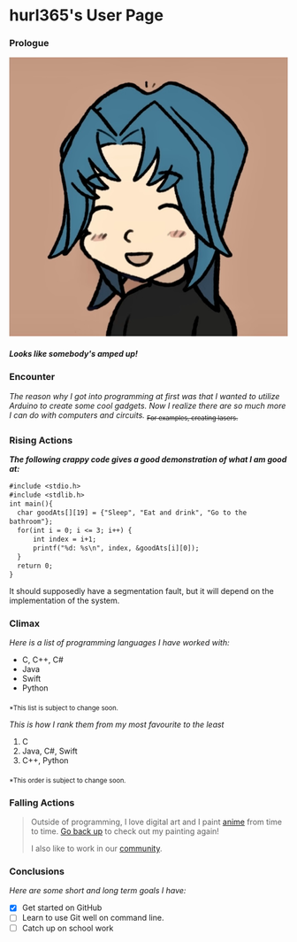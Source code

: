 # hurl365's User Page
### **Prologue**
![This is Zane Truesdale that I painted more than a year ago](Zane-emote.jpg)
##### Looks like somebody's amped up!
### **Encounter**
*The reason why I got into programming at first was that I wanted to utilize Arduino to create some cool gadgets. Now I realize there are so much more I can do with computers and circuits.* <sub>~~For examples, creating lasers.~~</sub>
### **Rising Actions**
***The following crappy code gives a good demonstration of what I am good at:***
```
#include <stdio.h>
#include <stdlib.h>
int main(){
  char goodAts[][19] = {"Sleep", "Eat and drink", "Go to the bathroom"};
  for(int i = 0; i <= 3; i++) {
      int index = i+1;
      printf("%d: %s\n", index, &goodAts[i][0]);
  }
  return 0;
}
```
It should supposedly have a segmentation fault, but it will depend on the implementation of the system.
### **Climax**
*Here is a list of programming languages I have worked with:*
- C, C++, C#
- Java
- Swift
- Python

<sub>*This list is subject to change soon.</sub>
 
*This is how I rank them from my most favourite to the least*
1. C
2. Java, C#, Swift
3. C++, Python

<sub>*This order is subject to change soon.</sub>

### **Falling Actions**
> Outside of programming, I love digital art and I paint [anime](/Leader%20anim.gif) from time to time. [Go back up](index.md#prologue) to check out my painting again!
> 
> I also like to work in our [community](https://eceusc.ucsd.edu/).
> 

### **Conclusions**
*Here are some short and long term goals I have:*
- [x] Get started on GitHub
- [ ] Learn to use Git well on command line.
- [ ] Catch up on school work